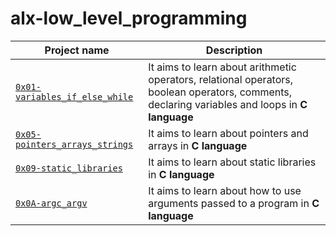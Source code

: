 # alx-low_level_programming

| Project name | Description |
| ------------ | ----------- |
| [`0x01-variables_if_else_while`](https://github.com/Crystallie/alx-low_level_programming/tree/master/0x01-variables_if_else_while) | It aims to learn about arithmetic operators, relational operators, boolean operators, comments, declaring variables and loops in **C language** |
| [`0x05-pointers_arrays_strings`](https://github.com/Crystallie/alx-low_level_programming/tree/master/0x05-pointers_arrays_strings) | It aims to learn about pointers and arrays in **C language** |
| [`0x09-static_libraries`](https://github.com/Crystallie/alx-low_level_programming/tree/master/0x09-static_libraries) | It aims to learn about static libraries in **C language** |
| [`0x0A-argc_argv`](https://github.com/Crystallie/alx-low_level_programming/tree/master/0x0A-argc_argv) | It aims to learn about how to use arguments passed to a program in **C language** |
